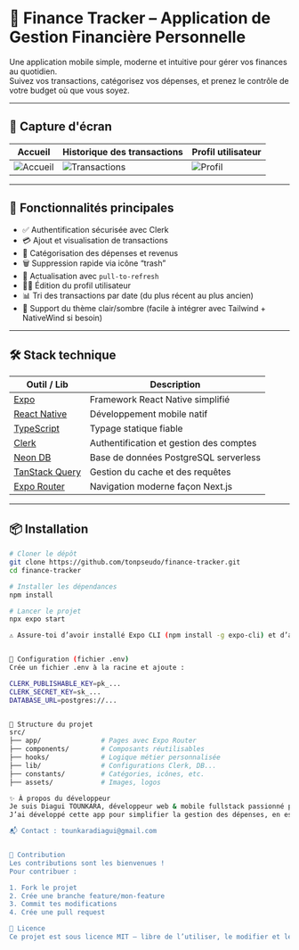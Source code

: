 # 💸 Finance Tracker – Application de Gestion Financière Personnelle

Une application mobile simple, moderne et intuitive pour gérer vos finances au quotidien.  
Suivez vos transactions, catégorisez vos dépenses, et prenez le contrôle de votre budget où que vous soyez.

---

## 📱 Capture d'écran

| Accueil | Historique des transactions | Profil utilisateur |
|--------|-----------------------------|--------------------|
| ![Accueil](./screens/home.png) | ![Transactions](./screens/transactions.png) | ![Profil](./screens/profile.png) |

---

## 🚀 Fonctionnalités principales

- ✅ Authentification sécurisée avec Clerk
- 💳 Ajout et visualisation de transactions
- 📂 Catégorisation des dépenses et revenus
- 🗑️ Suppression rapide via icône “trash”
- 🔄 Actualisation avec `pull-to-refresh`
- 🧑‍💼 Édition du profil utilisateur
- 📊 Tri des transactions par date (du plus récent au plus ancien)
- 🌙 Support du thème clair/sombre (facile à intégrer avec Tailwind + NativeWind si besoin)

---

## 🛠️ Stack technique

| Outil / Lib            | Description                         |
|------------------------|-------------------------------------|
| [Expo](https://expo.dev)                | Framework React Native simplifié |
| [React Native](https://reactnative.dev) | Développement mobile natif       |
| [TypeScript](https://www.typescriptlang.org/) | Typage statique fiable |
| [Clerk](https://clerk.dev)             | Authentification et gestion des comptes |
| [Neon DB](https://neon.tech/)          | Base de données PostgreSQL serverless |
| [TanStack Query](https://tanstack.com/query) | Gestion du cache et des requêtes |
| [Expo Router](https://expo.github.io/router/docs) | Navigation moderne façon Next.js |

---

## 📦 Installation

```bash
# Cloner le dépôt
git clone https://github.com/tonpseudo/finance-tracker.git
cd finance-tracker

# Installer les dépendances
npm install

# Lancer le projet
npx expo start

⚠️ Assure-toi d’avoir installé Expo CLI (npm install -g expo-cli) et d’avoir un compte Clerk + Neon configurés dans .env.


🔐 Configuration (fichier .env)
Crée un fichier .env à la racine et ajoute :

CLERK_PUBLISHABLE_KEY=pk_...
CLERK_SECRET_KEY=sk_...
DATABASE_URL=postgres://...


📁 Structure du projet
src/
├── app/               # Pages avec Expo Router
├── components/        # Composants réutilisables
├── hooks/             # Logique métier personnalisée
├── lib/               # Configurations Clerk, DB...
├── constants/         # Catégories, icônes, etc.
├── assets/            # Images, logos

✨ À propos du développeur
Je suis Diagui TOUNKARA, développeur web & mobile fullstack passionné par la tech et la finance.
J’ai développé cette app pour simplifier la gestion des dépenses, en espérant qu'elle vous aide à atteindre vos objectifs financiers.

📬 Contact : tounkaradiagui@gmail.com


🤝 Contribution
Les contributions sont les bienvenues !
Pour contribuer :

1. Fork le projet
2. Crée une branche feature/mon-feature
3. Commit tes modifications
4. Crée une pull request

📄 Licence
Ce projet est sous licence MIT – libre de l’utiliser, le modifier et le distribuer.



